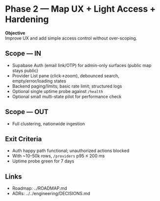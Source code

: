 # Phase 2 — Map UX + Light Access + Hardening

**Objective**  
Improve UX and add simple access control without over-scoping.

## Scope — IN
- Supabase Auth (email link/OTP) for admin-only surfaces (public map stays public)
- Provider List pane (click→zoom), debounced search, empty/error/loading states
- Backend paging/limits; basic rate limit; structured logs
- Optional single uptime probe against `/health`
- Optional small multi-state pilot for performance check

## Scope — OUT
- Full clustering, nationwide ingestion

## Exit Criteria
- Auth happy path functional; unauthorized actions blocked
- With ~10–50k rows, `/providers` p95 ≤ 200 ms
- Uptime probe green for 7 days

## Links
- Roadmap: ../ROADMAP.md
- ADRs: ../../engineering/DECISIONS.md
